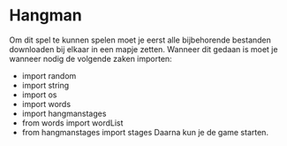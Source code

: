 # Hangman
Om dit spel te kunnen spelen moet je eerst alle bijbehorende bestanden downloaden bij elkaar in een mapje zetten.
Wanneer dit gedaan is moet je wanneer nodig de volgende zaken importen: 
- import random
- import string
- import os
- import words
- import hangmanstages
- from words import wordList
- from hangmanstages import stages
Daarna kun je de game starten.
